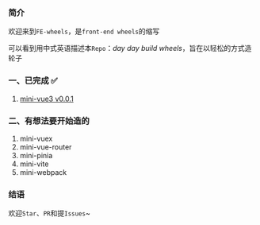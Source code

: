 ### 简介

欢迎来到`FE-wheels`，是`front-end wheels`的缩写

可以看到用中式英语描述本`Repo`：*day day build wheels*，旨在以轻松的方式造轮子



### 一、已完成 ✅
1. [mini-vue3 v0.0.1](https://github.com/jCodeLife/FE-wheels/tree/main/mini-vue3) 

### 二、有想法要开始造的
1. mini-vuex
2. mini-vue-router
3. mini-pinia
4. mini-vite
5. mini-webpack

### 结语
欢迎`Star`、`PR`和提`Issues`~
